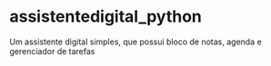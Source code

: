 # assistentedigital_python
Um assistente digital simples, que possui bloco de notas, agenda e gerenciador de tarefas
